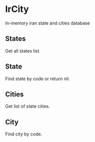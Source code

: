 # IrCity

In-memory iran state and cities database

## States

Get all states list.

## State

Find state by code or return nil.

## Cities

Get list of state cities.

## City

Find city by code.
